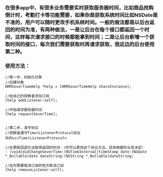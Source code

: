 ### 在很多app中，有很多业务需要实时获取服务器时间，比如商品抢购倒计时，考勤打卡等功能需要，如果你是获取系统时间比如NSDate是不准的，用户可以随时更改手机系统时间。一般的做法都是以后台返回的时间为准，有两种做法，一是让后台在每个接口都返回一个时间，这样每次请求接口的时候都能拿到时间；二是让后台新增一个获取时间的接口，每次我们需要获取时再请求获取，我这边的后台使用第二种。
### 使用方法：
```
//第一步，初始化对象
//创建对象
HRMSeverTimeHelp *help = [HRMSeverTimeHelp shareInstance];

//给自己的观察者添加订阅
[help addListener:self];

//开始请求服务器时间
[help requestSeverTime];


//第二步，准守协议
//观察者遵守TimerListenerProtocol协议
你的vc<TimerListenerProtocol>

//在更新回调方法取得返回的时间：（你可以更改这个协议方法，具体根据你业务决定）
- (void)didChangeSeverTime:(NSTimeInterval)timeStamp date:(NSDate *_Nullable)date dateString:(NSString *_Nullable)dateString;

//在你需要取消订阅的地方取消订阅
[help removeListener:self];

```

